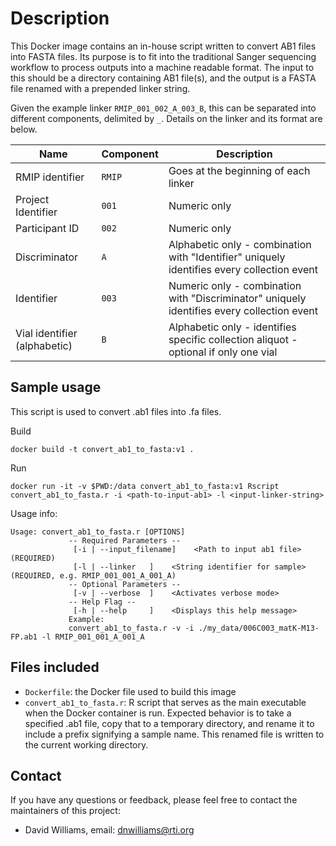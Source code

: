 # Description

This Docker image contains an in-house script written to convert AB1 files into FASTA files.  Its purpose is to fit into the traditional Sanger sequencing workflow to process outputs into a machine readable format.  The input to this should be a directory containing AB1 file(s), and the output is a FASTA file renamed with a prepended linker string.

Given the example linker `RMIP_001_002_A_003_B`, this can be separated into different components, delimited by `_`.  Details on the linker and its format are below.

| Name | Component | Description |
| -- | -- | -- |
|  RMIP identifier | `RMIP` | Goes at the beginning of each linker |
|  Project Identifier | `001` | Numeric only |
|  Participant ID | `002` | Numeric only |
|  Discriminator | `A` | Alphabetic only - combination with "Identifier" uniquely identifies every collection event |
|  Identifier | `003` | Numeric only - combination with "Discriminator" uniquely identifies every collection event |
|  Vial identifier (alphabetic) | `B` | Alphabetic only - identifies specific collection aliquot - optional if only one vial |

## Sample usage

This script is used to convert .ab1 files into .fa files.

Build
```
docker build -t convert_ab1_to_fasta:v1 .
```

Run
```
docker run -it -v $PWD:/data convert_ab1_to_fasta:v1 Rscript convert_ab1_to_fasta.r -i <path-to-input-ab1> -l <input-linker-string>
```

Usage info:
```
Usage: convert_ab1_to_fasta.r [OPTIONS]
             -- Required Parameters --
              [-i | --input_filename]    <Path to input ab1 file> (REQUIRED)
              [-l | --linker   ]    <String identifier for sample> (REQUIRED, e.g. RMIP_001_001_A_001_A)
             -- Optional Parameters -- 
              [-v | --verbose  ]    <Activates verbose mode>
             -- Help Flag --  
              [-h | --help     ]    <Displays this help message>
             Example:
             convert_ab1_to_fasta.r -v -i ./my_data/006C003_matK-M13-FP.ab1 -l RMIP_001_001_A_001_A
```

## Files included

- `Dockerfile`: the Docker file used to build this image
- `convert_ab1_to_fasta.r`: R script that serves as the main executable when the Docker container is run.  Expected behavior is to take a specified .ab1 file, copy that to a temporary directory, and rename it to include a prefix signifying a sample name.  This renamed file is written to the current working directory.

## Contact

If you have any questions or feedback, please feel free to contact the maintainers of this project:

- David Williams, email: dnwilliams@rti.org
